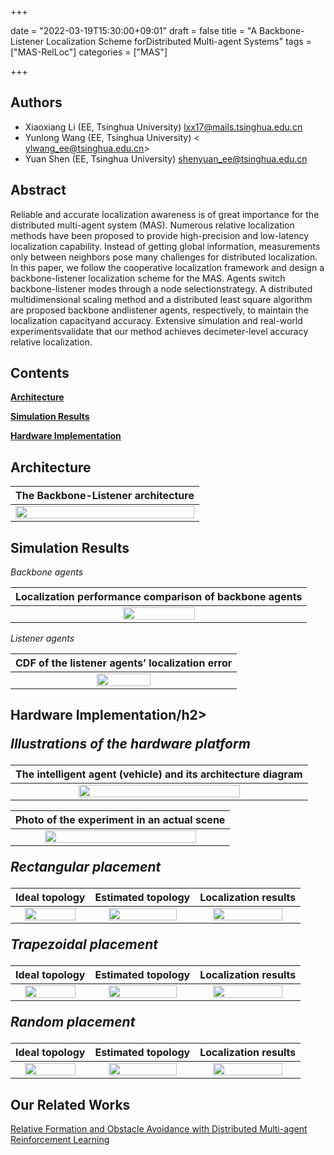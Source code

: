 +++

date = "2022-03-19T15:30:00+09:01"
draft = false
title = "A Backbone-Listener Localization Scheme forDistributed Multi-agent Systems" 
tags  = ["MAS-RelLoc"]
categories = ["MAS"]


+++


## Authors

- Xiaoxiang Li (EE, Tsinghua University) <lxx17@mails.tsinghua.edu.cn>
- Yunlong Wang (EE, Tsinghua University) < ylwang_ee@tsinghua.edu.cn>
- Yuan Shen (EE, Tsinghua University) <shenyuan_ee@tsinghua.edu.cn>


## Abstract
Reliable and accurate localization awareness is of great importance for the distributed multi-agent system (MAS). Numerous relative localization methods have been proposed to provide high-precision and low-latency localization capability. Instead of getting global information, measurements only between neighbors pose many challenges for distributed localization. In this paper, we follow the cooperative localization framework and design a backbone-listener localization scheme for the MAS. Agents switch backbone-listener modes through a node selectionstrategy. A distributed multidimensional scaling method and a distributed least square algorithm are proposed backbone andlistener agents, respectively, to maintain the localization capacityand accuracy. Extensive simulation and real-world experimentsvalidate that our method achieves decimeter-level accuracy relative localization.


<h2 id="Contents">Contents</h2>

<b><a href="#Architecture">Architecture</a></b><br>
<!-- <a href="#1.1">1.1 The Backbone-Listener architecture</a><br>-->

<b><a href="#Simulation Results">Simulation Results</a></b><br>
<!-- <a href="#2.1">2.1 Backbone agents</a><br>
<a href="#2.2">2.2 Listener agents</a><br>-->

<b><a href="#Hardware Implementation">Hardware Implementation</a></b><br>
<!-- <a href="#3.1">3.1  Illustrations of the hardware platform </a><br>
<a href="#3.2">3.2 Rectangular placement  </a><br> 
<a href="#3.3">3.3 Trapezoidal placement </a><br>
<a href="#3.4">3.4 Random placement </a><br>-->


<h2 id="Architecture">Architecture</h2>
<p><span id="1.1" name="Architecture"></span></p>
<table><thead>
<tr>
<th style="text-align: center">The Backbone-Listener architecture</th>
</tr></thead><tbody>
<tr>
<td style="text-align: center"><img src="../images/CORELS/system_model.png" width="100%"/></td>
</tr>
</tbody></table>



<h2 id="Simulation Results"> Simulation Results</h2>
<p><span id="2.1" name="Backbone agents"></span></p>
<p><em> Backbone agents</em></p>
<table><thead>
<tr>
<th style="text-align: center">Localization performance comparison of backbone agents</th>
</tr></thead><tbody>
<tr>
<td style="text-align: center"><img src="../images/CORELS/BD-MDS.png" width="50%"/></td>
</tr>
</tbody></table>


<p><span id="2.2" name="Listener agents"></span></p>
<p><em>Listener agents</em></p>
<table><thead>
<tr>
<th style="text-align: center">CDF of the listener agents’ localization error  </th>
</tr></thead><tbody>
<tr>
<td style="text-align: center"><img src="../images/CORELS/LD-LS.png" width="50%"/></td>
</tr>
</tbody></table>




<h2 id="Hardware Implementation"> Hardware Implementation/h2>
<p><span id="3.1" name="Illustrations of the hardware platform"></span></p>
<p><em> Illustrations of the hardware platform</em></p>
<table><thead>
<tr>
<th style="text-align: center"> The  intelligent  agent  (vehicle)  and  its  architecture diagram</th>
</tr></thead><tbody>
<tr>
<td style="text-align: center"><img src="../images/CORELS/car.png" width="75%"/></td>
</tr>
</tbody></table>
<table><thead>
<tr>
<th style="text-align: center"> Photo of the experiment in an actual scene</th>
</tr></thead><tbody>
<tr>
<td style="text-align: center"><img src="../images/CORELS/GC2022-REAL.png" width="85%"/></td>
</tr>
</tbody></table>

<p><span id="3.2" name="Rectangular placement"></span></p>
<p><em> Rectangular placement</em></p>
<table><thead>
<tr>
<th style="text-align: center">Ideal topology </th>
<th style="text-align: center">Estimated topology</th>
<th style="text-align: center">Localization results </th>
</tr></thead><tbody>
<tr>
<td style="text-align: center"><img src="../images/CORELS/Static-ideal-1.png" width="85%"/></td>
<td style="text-align: center"><img src="../images/CORELS/Static-real-1.png" width="85%"/></td>
<td style="text-align: center"><img src="../images/CORELS/Static-data-1.png" width="85%"/></td>
</tr>
</tbody></table>


<p><span id="3.3" name="Trapezoidal placement"></span></p>
<p><em> Trapezoidal placement</em></p>
<table><thead>
<tr>
<th style="text-align: center">Ideal topology </th>
<th style="text-align: center">Estimated topology</th>
<th style="text-align: center">Localization results </th>
</tr></thead><tbody>
<tr>
<td style="text-align: center"><img src="../images/CORELS/Static-ideal-3.png" width="85%"/></td>
<td style="text-align: center"><img src="../images/CORELS/Static-real-3.png" width="85%"/></td>
<td style="text-align: center"><img src="../images/CORELS/Static-data-3.png" width="85%"/></td>
</tr>
</tbody></table>

 <p><span id="3.4" name="Random placement"></span></p>
<p><em> Random placement</em></p>
<table><thead>
<tr>
<th style="text-align: center">Ideal topology </th>
<th style="text-align: center">Estimated topology</th>
<th style="text-align: center">Localization results </th>
</tr></thead><tbody>
<tr>
<td style="text-align: center"><img src="../images/CORELS/Static-ideal-2.png" width="85%"/></td>
<td style="text-align: center"><img src="../images/CORELS/Static-real-2.png" width="85%"/></td>
<td style="text-align: center"><img src="../images/CORELS/Static-data-2.png" width="85%"/></td>
</tr>
</tbody></table>

## Our Related Works

[Relative Formation and Obstacle Avoidance with Distributed Multi-agent Reinforcement Learning](/relativeformation/)<br>

